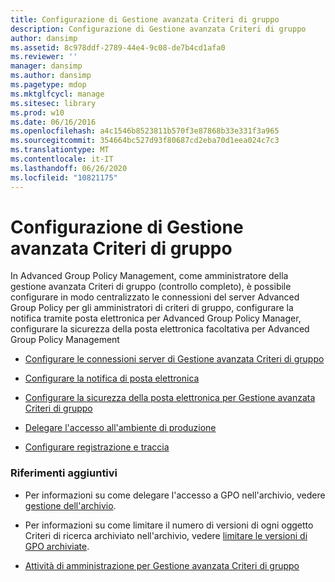 ```yaml
---
title: Configurazione di Gestione avanzata Criteri di gruppo
description: Configurazione di Gestione avanzata Criteri di gruppo
author: dansimp
ms.assetid: 8c978ddf-2789-44e4-9c08-de7b4cd1afa0
ms.reviewer: ''
manager: dansimp
ms.author: dansimp
ms.pagetype: mdop
ms.mktglfcycl: manage
ms.sitesec: library
ms.prod: w10
ms.date: 06/16/2016
ms.openlocfilehash: a4c1546b8523811b570f3e87868b33e331f3a965
ms.sourcegitcommit: 354664bc527d93f80687cd2eba70d1eea024c7c3
ms.translationtype: MT
ms.contentlocale: it-IT
ms.lasthandoff: 06/26/2020
ms.locfileid: "10821175"
---
```

# Configurazione di Gestione avanzata Criteri di gruppo


In Advanced Group Policy Management, come amministratore della gestione avanzata Criteri di gruppo (controllo completo), è possibile configurare in modo centralizzato le connessioni del server Advanced Group Policy per gli amministratori di criteri di gruppo, configurare la notifica tramite posta elettronica per Advanced Group Policy Manager, configurare la sicurezza della posta elettronica facoltativa per Advanced Group Policy Management

-   [Configurare le connessioni server di Gestione avanzata Criteri di gruppo](configure-agpm-server-connections-agpm40.md)

-   [Configurare la notifica di posta elettronica](configure-e-mail-notification-agpm40.md)

-   [Configurare la sicurezza della posta elettronica per Gestione avanzata Criteri di gruppo](configure-e-mail-security-for-agpm-agpm40.md)

-   [Delegare l'accesso all'ambiente di produzione](delegate-access-to-the-production-environment-agpm40.md)

-   [Configurare registrazione e traccia](configure-logging-and-tracing-agpm40.md)

### Riferimenti aggiuntivi

-   Per informazioni su come delegare l'accesso a GPO nell'archivio, vedere [gestione dell'archivio](managing-the-archive-agpm40.md).

-   Per informazioni su come limitare il numero di versioni di ogni oggetto Criteri di ricerca archiviato nell'archivio, vedere [limitare le versioni di GPO archiviate](limit-the-gpo-versions-stored-agpm40.md).

-   [Attività di amministrazione per Gestione avanzata Criteri di gruppo](performing-agpm-administrator-tasks-agpm40.md)

 

 





